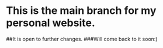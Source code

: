 # This is the main branch for my personal website.
##It is open to further changes.
###Will come back to it soon:)
